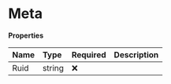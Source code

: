 # Meta

**Properties**

| Name | Type   | Required | Description |
| :--- | :----- | :------- | :---------- |
| Ruid | string | ❌       |             |

<!-- This file was generated by liblab | https://liblab.com/ -->
